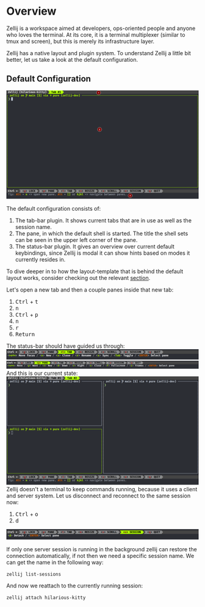 # Overview

Zellij is a workspace aimed at developers, ops-oriented people and
anyone who loves the terminal.
At its core, it is a terminal multiplexer (similar to tmux and screen),
but this is merely its infrastructure layer.

Zellij has a native layout and plugin system.
To understand Zellij a little bit better, let us take a look at
the default configuration.

## Default Configuration
![Default layout](img/overview-default-legend.png)

The default configuration consists of:
1. The tab-bar plugin. It shows current tabs that are in use as well as the session name.
2. The pane, in which the default shell is started.
The title the shell sets can be seen in the upper left corner of the pane.
3. The status-bar plugin. It gives an overview over current default keybindings,
since Zellij is modal it can show hints based on modes it currently resides in.

To dive deeper in to how the layout-template that is behind the default layout
works, consider checking out the relevant [section](layouts-templates.md).

Let's open a new tab and then a couple panes inside that new tab:
1. <kbd>Ctrl</kbd> + <kbd>t</kbd>
2. <kbd>n</kbd>
3. <kbd>Ctrl</kbd> + <kbd>p</kbd>
4. <kbd>n</kbd>
5. <kbd>r</kbd>
6. <kbd>Return</kbd>

The status-bar should have guided us through:
![Status tab 1](img/overview-status-tab-1.png)
![Status tab 2](img/overview-status-tab-2.png)
And this is our current state:
![Default state 1](img/overview-default-1.png)
Zellij doesn't a terminal to keep commands running, because it uses a client
and server system. Let us disconnect and reconnect to the same session now:

1. <kbd>Ctrl</kbd> + <kbd>o</kbd>
2. <kbd>d</kbd>

![Status tab 3](img/overview-status-tab-3.png)

If only one server session is running in the background zellij can restore the
connection automatically, if not then we need a specific session name.
We can get the name in the following way:
```
zellij list-sessions
```
And now we reattach to the currently running session:
```
zellij attach hilarious-kitty
```
